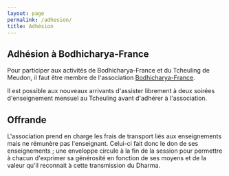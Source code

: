 ```yaml
---
layout: page
permalink: /adhesion/
title: Adhésion
---
```


## Adhésion à Bodhicharya-France

Pour participer aux activités de Bodhicharya-France et du Tcheuling de Meudon,
il faut être membre de l'association
[Bodhicharya-France](https://www.bodhicharya-france.org/index.php/fr/adhesion-cotisation).

Il est possible aux nouveaux arrivants d'assister librement à deux soirées
d'enseignement mensuel au Tcheuling avant d'adhérer à l'association.

## Offrande

L'association prend en charge les frais de transport liés aux
enseignements mais ne rémunère pas l'enseignant. Celui-ci fait donc le don de
ses enseignements ; une enveloppe circule à la fin de la session pour permettre
à chacun d'exprimer sa générosité en fonction de ses moyens et de la valeur
qu'il reconnait à cette transmission du Dharma.
